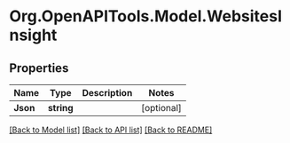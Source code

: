 
# Org.OpenAPITools.Model.WebsitesInsight

## Properties

Name | Type | Description | Notes
------------ | ------------- | ------------- | -------------
**Json** | **string** |  | [optional] 

[[Back to Model list]](../README.md#documentation-for-models)
[[Back to API list]](../README.md#documentation-for-api-endpoints)
[[Back to README]](../README.md)

